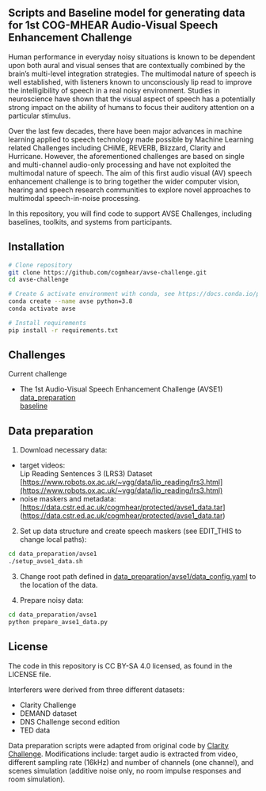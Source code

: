 ## Scripts and Baseline model for generating data for 1st COG-MHEAR Audio-Visual Speech Enhancement Challenge

Human performance in everyday noisy situations is known to be dependent upon both aural and visual senses that are contextually combined by the brain’s multi-level integration strategies. The multimodal nature of speech is well established, with listeners known to unconsciously lip read to improve the intelligibility of speech in a real noisy environment. Studies in neuroscience have shown that the visual aspect of speech has a potentially strong impact on the ability of humans to focus their auditory attention on a particular stimulus.

Over the last few decades, there have been major advances in machine learning applied to speech technology made possible by Machine Learning related Challenges including CHiME, REVERB, Blizzard, Clarity and Hurricane. However, the aforementioned challenges are based on single and multi-channel audio-only processing and have not exploited the multimodal nature of speech. The aim of this first audio visual (AV) speech enhancement challenge is to bring together the wider computer vision, hearing and speech research communities to explore novel approaches to multimodal speech-in-noise processing.

In this repository, you will find code to support AVSE Challenges, including baselines, toolkits, and systems from participants. 

## Installation

```bash
# Clone repository
git clone https://github.com/cogmhear/avse-challenge.git
cd avse-challenge

# Create & activate environment with conda, see https://docs.conda.io/projects/conda/en/latest/user-guide/install/index.html
conda create --name avse python=3.8
conda activate avse

# Install requirements
pip install -r requirements.txt
```
## Challenges

Current challenge

- The 1st Audio-Visual Speech Enhancement Challenge (AVSE1)  
[data_preparation](./data_preparation/avse1/)  
[baseline](./baseline/avse1/)  

## Data preparation

1) Download necessary data:
- target videos:  
Lip Reading Sentences 3 (LRS3) Dataset  
[https://www.robots.ox.ac.uk/~vgg/data/lip_reading/lrs3.html](https://www.robots.ox.ac.uk/~vgg/data/lip_reading/lrs3.html)
- noise maskers and metadata:  
[https://data.cstr.ed.ac.uk/cogmhear/protected/avse1_data.tar]
(https://data.cstr.ed.ac.uk/cogmhear/protected/avse1_data.tar)


2) Set up data structure and create speech maskers (see EDIT_THIS to change local paths):
```bash
cd data_preparation/avse1
./setup_avse1_data.sh 
```

3) Change root path defined in [data_preparation/avse1/data_config.yaml](data_preparation/avse1/data_config.yaml) to the location of the data.

4) Prepare noisy data:
```bash
cd data_preparation/avse1
python prepare_avse1_data.py 
```

## License
The code in this repository is CC BY-SA 4.0 licensed, as found in the LICENSE file.

Interferers were derived from three different datasets:
- Clarity Challenge  
- DEMAND dataset  
- DNS Challenge second edition  
- TED data

Data preparation scripts were adapted from original code by [Clarity Challenge](https://github.com/claritychallenge/clarity). Modifications include: target audio is extracted from video, different sampling rate (16kHz) and number of channels (one channel), and scenes simulation (additive noise only, no room impulse responses and room simulation).
